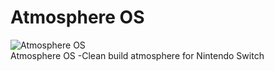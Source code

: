 # Atmosphere OS

<img src="https://raw.githubusercontent.com/Atmosphere-NX/Atmosphere-Splashes/master/non_running/NicknameGoesHere_0.png" alt="Atmosphere OS" />
    </a>
    <br />     Atmosphere OS -Clean build atmosphere for Nintendo Switch <br /><br />
